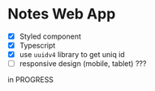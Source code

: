 # Notes Web App

- [x] Styled component
- [x] Typescript
- [x] use `uuidv4` library to get uniq id
- [ ] responsive design (mobile, tablet) ???

in PROGRESS